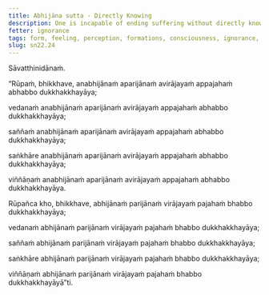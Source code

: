```yaml
---
title: Abhijāna sutta - Directly Knowing
description: One is incapable of ending suffering without directly knowing and fully understanding the five aggregates, without becoming dispassionate towards them and without abandoning them.
fetter: ignorance
tags: form, feeling, perception, formations, consciousness, ignorance, directly knowing, full understanding, dispassion, abandoning, letting go, sn, sn22-34, sn22
slug: sn22.24
---
```


Sāvatthinidānaṁ.

“Rūpaṁ, bhikkhave, anabhijānaṁ aparijānaṁ avirājayaṁ appajahaṁ abhabbo dukkhakkhayāya;

vedanaṁ anabhijānaṁ aparijānaṁ avirājayaṁ appajahaṁ abhabbo dukkhakkhayāya;

saññaṁ anabhijānaṁ aparijānaṁ avirājayaṁ appajahaṁ abhabbo dukkhakkhayāya;

saṅkhāre anabhijānaṁ aparijānaṁ avirājayaṁ appajahaṁ abhabbo dukkhakkhayāya;

viññāṇaṁ anabhijānaṁ aparijānaṁ avirājayaṁ appajahaṁ abhabbo dukkhakkhayāya.

Rūpañca kho, bhikkhave, abhijānaṁ parijānaṁ virājayaṁ pajahaṁ bhabbo dukkhakkhayāya;

vedanaṁ abhijānaṁ parijānaṁ virājayaṁ pajahaṁ bhabbo dukkhakkhayāya;

saññaṁ abhijānaṁ parijānaṁ virājayaṁ pajahaṁ bhabbo dukkhakkhayāya;

saṅkhāre abhijānaṁ parijānaṁ virājayaṁ pajahaṁ bhabbo dukkhakkhayāya;

viññāṇaṁ abhijānaṁ parijānaṁ virājayaṁ pajahaṁ bhabbo dukkhakkhayāyā”ti.
